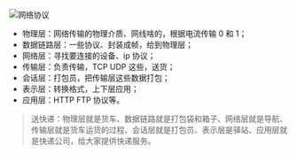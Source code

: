
![网络协议](https://upload-images.jianshu.io/upload_images/6762021-6c2bdf71de7494d4.png?imageMogr2/auto-orient/strip%7CimageView2/2/w/1240)

- 物理层：网络传输的物理介质、网线啥的，根据电流传输 0 和 1；
- 数据链路层：一些协议、封装成帧，给到物理层；
- 网络层：寻找要连接的设备、ip 协议；
- 传输层：负责传输，TCP UDP 这些，送货；
- 会话层：打包员，把传输层这些数据打包；
- 表示层：转换格式，上下层应用；
- 应用层：HTTP FTP 协议等。

> 送快递：物理层就是货车、数据链路就是打包袋和箱子、网络层就是导航、传输层就是货车运货的过程、会话层就是打包员、表示层是驿站、应用层就是快递公司，给大家提供快递服务。

